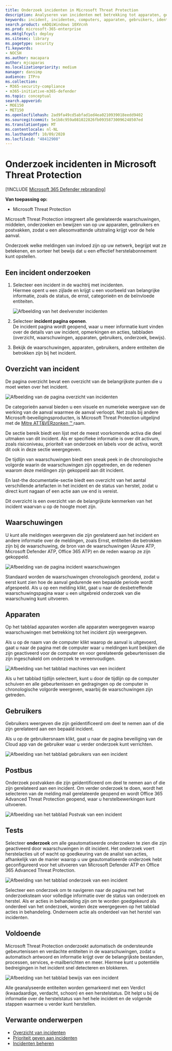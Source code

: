 ```yaml
---
title: Onderzoek incidenten in Microsoft Threat Protection
description: Analyseren van incidenten met betrekking tot apparaten, gebruikers en postvakken.
keywords: incident, incidenten, computers, apparaten, gebruikers, identiteiten, e-mail, e-mail, postvak, onderzoek, Graph, bewijzen
search.product: eADQiWindows 10XVcnh
ms.prod: microsoft-365-enterprise
ms.mktglfcycl: deploy
ms.sitesec: library
ms.pagetype: security
f1.keywords:
- NOCSH
ms.author: macapara
author: mjcaparas
ms.localizationpriority: medium
manager: dansimp
audience: ITPro
ms.collection:
- M365-security-compliance
- m365-initiative-m365-defender
ms.topic: conceptual
search.appverid:
- MOE150
- MET150
ms.openlocfilehash: 2ad9fa49cd5abfad1ed4ea0210939018eedd9402
ms.sourcegitcommit: 5e1b8c959a081022826fb09358730096248507ed
ms.translationtype: MT
ms.contentlocale: nl-NL
ms.lasthandoff: 10/09/2020
ms.locfileid: "48412908"
---
```

# <a name="investigate-incidents-in-microsoft-threat-protection"></a>Onderzoek incidenten in Microsoft Threat Protection

[!INCLUDE [Microsoft 365 Defender rebranding](../includes/microsoft-defender.md)]


**Van toepassing op:**

- Microsoft Threat Protection

Microsoft Threat Protection integreert alle gerelateerde waarschuwingen, middelen, onderzoeken en bewijzen van op uw apparaten, gebruikers en postvakken, zodat u een allesomvattende uitstraling krijgt voor de hele aanval.

Onderzoek welke meldingen van invloed zijn op uw netwerk, begrijpt wat ze betekenen, en sorteer het bewijs dat u een effectief herstelabonnement kunt opstellen.

## <a name="investigate-an-incident"></a>Een incident onderzoeken

1. Selecteer een incident in de wachtrij met incidenten. <BR> Hiermee opent u een zijlade en krijgt u een voorbeeld van belangrijke informatie, zoals de status, de ernst, categorieën en de beïnvloede entiteiten.

    ![Afbeelding van het deelvenster incidenten](../../media/incident-side-panel.png)

2. Selecteer **incident pagina openen**. <BR> De incident pagina wordt geopend, waar u meer informatie kunt vinden over de details van uw incident, opmerkingen en acties, tabbladen (overzicht, waarschuwingen, apparaten, gebruikers, onderzoek, bewijs).

3. Bekijk de waarschuwingen, apparaten, gebruikers, andere entiteiten die betrokken zijn bij het incident.

## <a name="incident-overview"></a>Overzicht van incident

De pagina overzicht bevat een overzicht van de belangrijkste punten die u moet weten over het incident.

![Afbeelding van de pagina overzicht van incidenten](../../media/incidents-overview.png)

De categorieën aanval bieden u een visuele en numerieke weergave van de werking van de aanval waarmee de aanval verloopt. Net zoals bij andere Microsoft-beveiligingsproducten, is Microsoft Threat Protection uitgelijnd met de [Mitre ATT&VERzonken &trade; ](https://attack.mitre.org/) raam.

De sectie bereik biedt een lijst met de meest voorkomende activa die deel uitmaken van dit incident. Als er specifieke informatie is over dit activum, zoals risiconiveau, prioriteit van onderzoek en labels voor de activa, wordt dit ook in deze sectie weergegeven.

De tijdlijn van waarschuwingen biedt een sneak peek in de chronologische volgorde waarin de waarschuwingen zijn opgetreden, en de redenen waarom deze meldingen zijn gekoppeld aan dit incident.

En last-the documentatie-sectie biedt een overzicht van het aantal verschillende artefacten in het incident en de status van herstel, zodat u direct kunt nagaan of een actie aan uw end is vereist.

Dit overzicht is een overzicht van de belangrijkste kenmerken van het incident waarvan u op de hoogte moet zijn.

## <a name="alerts"></a>Waarschuwingen

U kunt alle meldingen weergeven die zijn gerelateerd aan het incident en andere informatie over de meldingen, zoals Ernst, entiteiten die betrokken zijn bij de waarschuwing, de bron van de waarschuwingen (Azure ATP, Microsoft Defender ATP, Office 365 ATP) en de reden waarop ze zijn gekoppeld.

![Afbeelding van de pagina incident waarschuwingen](../../media/incident-alerts.png)

Standaard worden de waarschuwingen chronologisch geordend, zodat u eerst kunt zien hoe de aanval gedurende een bepaalde periode wordt afgespeeld. Als u op een melding klikt, gaat u naar de desbetreffende waarschuwingspagina waar u een uitgebreid onderzoek van die waarschuwing kunt uitvoeren.

## <a name="devices"></a>Apparaten

Op het tabblad apparaten worden alle apparaten weergegeven waarop waarschuwingen met betrekking tot het incident zijn weergegeven.

Als u op de naam van de computer klikt waarop de aanval is uitgevoerd, gaat u naar de pagina met de computer waar u meldingen kunt bekijken die zijn geactiveerd voor de computer en voor gerelateerde gebeurtenissen die zijn ingeschakeld om onderzoek te vereenvoudigen.

![Afbeelding van het tabblad machines van een incident](../../media/incident-machines.png)

Als u het tabblad tijdlijn selecteert, kunt u door de tijdlijn op de computer schuiven en alle gebeurtenissen en gedragingen op de computer in chronologische volgorde weergeven, waarbij de waarschuwingen zijn getreden.

## <a name="users"></a>Gebruikers

Gebruikers weergeven die zijn geïdentificeerd om deel te nemen aan of die zijn gerelateerd aan een bepaald incident.

Als u op de gebruikersnaam klikt, gaat u naar de pagina beveiliging van de Cloud app van de gebruiker waar u verder onderzoek kunt verrichten.

![Afbeelding van het tabblad gebruikers van een incident](../../media/incident-users.png)

## <a name="mailboxes"></a>Postbus

Onderzoek postvakken die zijn geïdentificeerd om deel te nemen aan of die zijn gerelateerd aan een incident. Om verder onderzoek te doen, wordt het selecteren van de melding mail gerelateerde geopend en wordt Office 365 Advanced Threat Protection geopend, waar u herstelbewerkingen kunt uitvoeren.

![Afbeelding van het tabblad Postvak van een incident](../../media/incident-mailboxes.png)

## <a name="investigations"></a>Tests

Selecteer **onderzoek** om alle geautomatiseerde onderzoeken te zien die zijn geactiveerd door waarschuwingen in dit incident. Het onderzoek voert herstelacties uit of wacht op goedkeuring van de analist van acties, afhankelijk van de manier waarop u uw geautomatiseerde onderzoek hebt geconfigureerd voor het uitvoeren van Microsoft Defender ATP en Office 365 Advanced Threat Protection.

![Afbeelding van het tabblad onderzoek van een incident](../../media/incident-investigations.png)

Selecteer een onderzoek om te navigeren naar de pagina met het onderzoeksteam voor volledige informatie over de status van onderzoek en herstel. Als er acties in behandeling zijn om te worden goedgekeurd als onderdeel van het onderzoek, worden deze weergegeven op het tabblad acties in behandeling. Onderneem actie als onderdeel van het herstel van incidenten.

## <a name="evidence"></a>Voldoende

Microsoft Threat Protection onderzoekt automatisch de ondersteunde gebeurtenissen en verdachte entiteiten in de waarschuwingen, zodat u automatisch antwoord en informatie krijgt over de belangrijkste bestanden, processen, services, e-mailberichten en meer. Hiermee kunt u potentiële bedreigingen in het incident snel detecteren en blokkeren.

![Afbeelding van het tabblad bewijs van een incident](../../media/incident-evidence.png)

Alle geanalyseerde entiteiten worden gemarkeerd met een Verdict (kwaadaardige, verdacht, schoon) en een herstelstatus. Dit helpt u bij de informatie over de herstelstatus van het hele incident en de volgende stappen waarmee u verder kunt herstellen.

## <a name="related-topics"></a>Verwante onderwerpen

- [Overzicht van incidenten](incidents-overview.md)
- [Prioriteit geven aan incidenten](incident-queue.md)
- [Incidenten beheren](manage-incidents.md)

